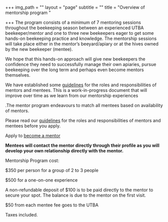 +++
img_path = ""
layout = "page"
subtitle = ""
title = "Overview of mentorship program "

+++
The program consists of a minimum of 7 mentoring sessions throughout the beekeeping season between an experienced UTBA beekeeper/mentor and one to three new beekeepers eager to get some hands-on beekeeping practice and knowledge. The mentorship sessions will take place either in the mentor’s beeyard/apiary or at the hives owned by the new beekeeper (mentee).

We hope that this hands-on approach will give new beekeepers the confidence they need to successfully manage their own apiaries, pursue beekeeping over the long term and perhaps even become mentors themselves.

We have established some [guidelines](/mentorship-guidelines/) for the roles and responsibilities of mentors and mentees. This is a work-in-progress document that will improve over time as we learn from our mentorship experiences

.The mentor program endeavours to match all mentees based on availability of mentors.

Please read our  [guidelines](/mentorship-guidelines/) for the roles and responsibilities of mentors and mentees before you  apply.

Apply to [become a mentor](https://airtable.com/shrErUWXsAe0pCZUM)

**Mentees will contact the mentor directly through their profile as you will develop your own relationship directly with the mentor.**

Mentorship Program cost:

$350 per person for a group of 2 to 3 people

$500 for a one-on-one experience

A non-refundable deposit of $100 is to be paid directly to the mentor to secure your spot. The balance is due to the mentor on the first visit.

$50 from each mentee fee goes to the UTBA

Taxes included.